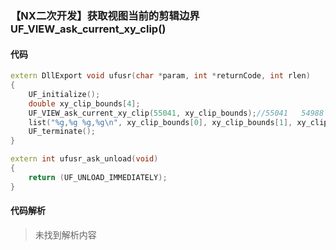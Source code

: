 ### 【NX二次开发】获取视图当前的剪辑边界UF_VIEW_ask_current_xy_clip()

#### 代码

```cpp
extern DllExport void ufusr(char *param, int *returnCode, int rlen)
{
    UF_initialize();
    double xy_clip_bounds[4];
    UF_VIEW_ask_current_xy_clip(55041, xy_clip_bounds);//55041   54988
    list("%g,%g %g,%g\n", xy_clip_bounds[0], xy_clip_bounds[1], xy_clip_bounds[2], xy_clip_bounds[3]);
    UF_terminate();
}

```

```cpp
extern int ufusr_ask_unload(void)
{
    return (UF_UNLOAD_IMMEDIATELY);
}
```

#### 代码解析
> 未找到解析内容

